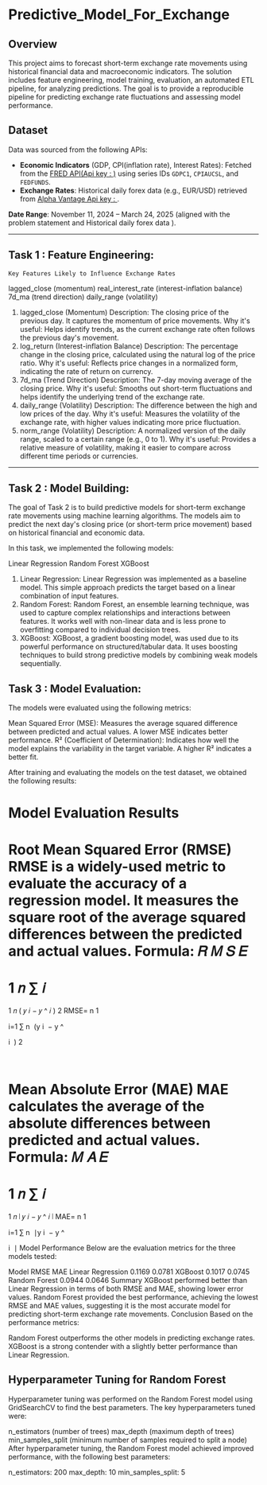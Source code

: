 # Predictive_Model_For_Exchange
## Overview
This project aims to forecast short-term exchange rate movements using historical financial data and macroeconomic indicators. The solution includes feature engineering, model training, evaluation, an automated ETL pipeline, for analyzing predictions. 
The goal is to provide a reproducible pipeline for predicting exchange rate fluctuations and assessing model performance.




## Dataset
Data was sourced from the following APIs:
- **Economic Indicators** (GDP, CPI(inflation rate), Interest Rates): Fetched from the [FRED API(Api key : )](https://fred.stlouisfed.org/) using series IDs `GDPC1`, `CPIAUCSL`, and `FEDFUNDS`.
- **Exchange Rates**: Historical daily forex data (e.g., EUR/USD) retrieved from [Alpha Vantage Api key : ](https://www.alphavantage.co/) .

**Date Range**: November 11, 2024 – March 24, 2025 (aligned with the problem statement and Historical daily forex data ).

---
## Task 1 : Feature Engineering:
    Key Features Likely to Influence Exchange Rates
 lagged_close (momentum)
 real_interest_rate (interest-inflation balance)
 7d_ma (trend direction)
 daily_range (volatility)
 1. lagged_close (Momentum)
Description: The closing price of the previous day. It captures the momentum of price movements.
Why it's useful: Helps identify trends, as the current exchange rate often follows the previous day's movement.
2. log_return (Interest-inflation Balance)
Description: The percentage change in the closing price, calculated using the natural log of the price ratio.
Why it's useful: Reflects price changes in a normalized form, indicating the rate of return on currency.
3. 7d_ma (Trend Direction)
Description: The 7-day moving average of the closing price.
Why it's useful: Smooths out short-term fluctuations and helps identify the underlying trend of the exchange rate.
4. daily_range (Volatility)
Description: The difference between the high and low prices of the day.
Why it's useful: Measures the volatility of the exchange rate, with higher values indicating more price fluctuation.
5. norm_range (Volatility)
Description: A normalized version of the daily range, scaled to a certain range (e.g., 0 to 1).
Why it's useful: Provides a relative measure of volatility, making it easier to compare across different time periods or currencies.


---
## Task 2 : Model Building:
The goal of Task 2 is to build predictive models for short-term exchange rate movements using machine learning algorithms. The models aim to predict the next day's closing price (or short-term price movement) based on historical financial and economic data.

In this task, we implemented the following models:

Linear Regression
Random Forest
XGBoost

1. Linear Regression:
Linear Regression was implemented as a baseline model. This simple approach predicts the target based on a linear combination of input features.
2. Random Forest:
Random Forest, an ensemble learning technique, was used to capture complex relationships and interactions between features. It works well with non-linear data and is less prone to overfitting compared to individual decision trees.
3. XGBoost:
XGBoost, a gradient boosting model, was used due to its powerful performance on structured/tabular data. It uses boosting techniques to build strong predictive models by combining weak models sequentially.

## Task 3 : Model Evaluation:

The models were evaluated using the following metrics:

Mean Squared Error (MSE): Measures the average squared difference between predicted and actual values. A lower MSE indicates better performance.
R² (Coefficient of Determination): Indicates how well the model explains the variability in the target variable. A higher R² indicates a better fit.

After training and evaluating the models on the test dataset, we obtained the following results:

# Model Evaluation Results

Root Mean Squared Error (RMSE)
RMSE is a widely-used metric to evaluate the accuracy of a regression model. It measures the square root of the average squared differences between the predicted and actual values.
Formula:
𝑅
𝑀
𝑆
𝐸
=
1
𝑛
∑
𝑖
=
1
𝑛
(
𝑦
𝑖
−
𝑦
^
𝑖
)
2
RMSE= 
n
1
​
  
i=1
∑
n
​
 (y 
i
​
 − 
y
^
​
  
i
​
 ) 
2
 
​
 
Mean Absolute Error (MAE)
MAE calculates the average of the absolute differences between predicted and actual values.
Formula:
𝑀
𝐴
𝐸
=
1
𝑛
∑
𝑖
=
1
𝑛
∣
𝑦
𝑖
−
𝑦
^
𝑖
∣
MAE= 
n
1
​
  
i=1
∑
n
​
 ∣y 
i
​
 − 
y
^
​
  
i
​
 ∣
Model Performance
Below are the evaluation metrics for the three models tested:

Model	RMSE	MAE
Linear Regression	0.1169	0.0781
XGBoost	0.1017	0.0745
Random Forest	0.0944	0.0646
Summary
XGBoost performed better than Linear Regression in terms of both RMSE and MAE, showing lower error values.
Random Forest provided the best performance, achieving the lowest RMSE and MAE values, suggesting it is the most accurate model for predicting short-term exchange rate movements.
Conclusion
Based on the performance metrics:

Random Forest outperforms the other models in predicting exchange rates.
XGBoost is a strong contender with a slightly better performance than Linear Regression.

## Hyperparameter Tuning for Random Forest
Hyperparameter tuning was performed on the Random Forest model using GridSearchCV to find the best parameters. The key hyperparameters tuned were:

n_estimators (number of trees)
max_depth (maximum depth of trees)
min_samples_split (minimum number of samples required to split a node)
After hyperparameter tuning, the Random Forest model achieved improved performance, with the following best parameters:

n_estimators: 200
max_depth: 10
min_samples_split: 5

